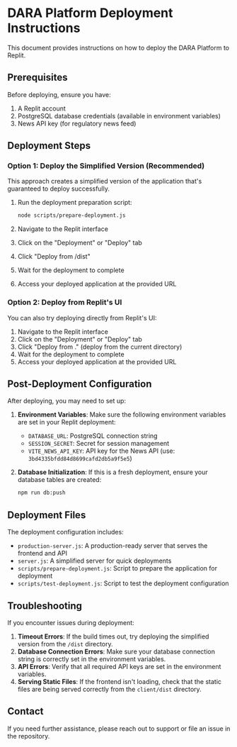 # DARA Platform Deployment Instructions

This document provides instructions on how to deploy the DARA Platform to Replit.

## Prerequisites

Before deploying, ensure you have:

1. A Replit account
2. PostgreSQL database credentials (available in environment variables)
3. News API key (for regulatory news feed)

## Deployment Steps

### Option 1: Deploy the Simplified Version (Recommended)

This approach creates a simplified version of the application that's guaranteed to deploy successfully.

1. Run the deployment preparation script:
   ```bash
   node scripts/prepare-deployment.js
   ```

2. Navigate to the Replit interface
3. Click on the "Deployment" or "Deploy" tab
4. Click "Deploy from /dist"
5. Wait for the deployment to complete
6. Access your deployed application at the provided URL

### Option 2: Deploy from Replit's UI

You can also try deploying directly from Replit's UI:

1. Navigate to the Replit interface
2. Click on the "Deployment" or "Deploy" tab
3. Click "Deploy from ." (deploy from the current directory)
4. Wait for the deployment to complete
5. Access your deployed application at the provided URL

## Post-Deployment Configuration

After deploying, you may need to set up:

1. **Environment Variables**: Make sure the following environment variables are set in your Replit deployment:
   - `DATABASE_URL`: PostgreSQL connection string
   - `SESSION_SECRET`: Secret for session management
   - `VITE_NEWS_API_KEY`: API key for the News API (use: `3bd4335bfdd84d8699cafd2db5a9f5e5`)

2. **Database Initialization**: If this is a fresh deployment, ensure your database tables are created:
   ```bash
   npm run db:push
   ```

## Deployment Files

The deployment configuration includes:

- `production-server.js`: A production-ready server that serves the frontend and API
- `server.js`: A simplified server for quick deployments
- `scripts/prepare-deployment.js`: Script to prepare the application for deployment
- `scripts/test-deployment.js`: Script to test the deployment configuration

## Troubleshooting

If you encounter issues during deployment:

1. **Timeout Errors**: If the build times out, try deploying the simplified version from the `/dist` directory.
2. **Database Connection Errors**: Make sure your database connection string is correctly set in the environment variables.
3. **API Errors**: Verify that all required API keys are set in the environment variables.
4. **Serving Static Files**: If the frontend isn't loading, check that the static files are being served correctly from the `client/dist` directory.

## Contact

If you need further assistance, please reach out to support or file an issue in the repository.